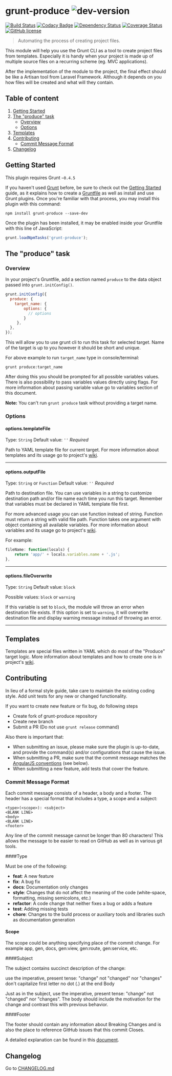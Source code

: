 # grunt-produce ![dev-version](https://img.shields.io/badge/version-beta%202-orange.svg?style=flat)
 [![Build Status](https://travis-ci.org/mkatanski/grunt-produce.svg)](https://travis-ci.org/mkatanski/grunt-produce) [![Codacy Badge](https://www.codacy.com/project/badge/32070d6b49da413bb52956347320baca)](https://www.codacy.com/public/mkatanski/grunt-produce) [![Dependency Status](https://gemnasium.com/mkatanski/grunt-produce.svg)](https://gemnasium.com/mkatanski/grunt-produce) [![Coverage Status](https://coveralls.io/repos/mkatanski/grunt-produce/badge.svg)](https://coveralls.io/r/mkatanski/grunt-produce) [![GitHub license](https://img.shields.io/badge/license-MIT-blue.svg?style=flat)](https://raw.githubusercontent.com/mkatanski/grunt-produce/master/LICENSE-MIT)

> Automating the process of creating project files.

This module will help you use the Grunt CLI as a tool to create project files from templates. Especially it is handy when your project is made up of multiple source files on a recurring scheme (eg. MVC applications).

After the implementation of the module to the project, the final effect should be like a Artisan tool from Laravel Framework. Although it depends on you how files will be created and what will they contain.

## Table of content

1. [Getting Started](#GettingStarted)
2. [The "produce" task](#Task)
	- [Overview](#Overview)
	- [Options](#Options)
3. [Templates](#Templates)
4. [Contributing](#Contributing)
	- [Commit Message Format](#MessageFormat) 
5. [Changelog](#Changelog)

## <a name="GettingStarted"></a> Getting Started
This plugin requires Grunt `~0.4.5`

If you haven't used [Grunt](http://gruntjs.com/) before, be sure to check out the [Getting Started](http://gruntjs.com/getting-started) guide, as it explains how to create a [Gruntfile](http://gruntjs.com/sample-gruntfile) as well as install and use Grunt plugins. Once you're familiar with that process, you may install this plugin with this command:

```shell
npm install grunt-produce --save-dev
```

Once the plugin has been installed, it may be enabled inside your Gruntfile with this line of JavaScript:

```js
grunt.loadNpmTasks('grunt-produce');
```

## <a name="Task"></a> The "produce" task

### <a name="Overview"></a> Overview
In your project's Gruntfile, add a section named `produce` to the data object passed into `grunt.initConfig()`.

```js
grunt.initConfig({
  produce: {
    target_name: {
        options: {
          // options
        }
     },
  },
});
```

This will allow you to use grunt cli to run this task for selected target. Name of the target is up to you however it should be short and unique.

For above example to run `target_name` type in console/terminal:

```shell
grunt produce:target_name
```

After doing this you should be prompted for all possible variables values. There is also possibility to pass variables values directly using flags. For more information about passing variable value go to variables section of this document.

**Note:** You can't run `grunt produce` task without providing a target name.

### <a name="Options"></a> Options

#### options.templateFile
Type: `String`
Default value: `''`
*Required*

Path to YAML template file for current target. For more information about templates and its usage go to project's [wiki](https://github.com/mkatanski/grunt-produce/wiki).

----------

#### options.outputFile
Type: `String` or `Function`
Default value: `''`
*Required*

Path to destination file. You can use variables in a string to customize destination path and/or file name each time you run this target. Remember that variables must be declared in YAML template file first.

For more advanced usage you can use function instead of string. Function must return a string with valid file path. Function takes one argument with object containing all available variables. For more information about variables and its usage go to project's [wiki](https://github.com/mkatanski/grunt-produce/wiki).

For example:
```js
fileName: function(locals) {
	return 'app/' + locals.variables.name + '.js';
},

```

----------

#### options.fileOverwrite
Type: `String`
Default value: `block`

Possible values: `block` or `warning`

If this variable is set to `block`, the module will throw an error when destination file exists. If this option is set to `warning`, it will overwrite destination file and display warning message instead of throwing an error.


----------


## <a name="Templates"></a> Templates

Templates are special files written in YAML which do most of the "Produce" target logic. More information about templates and how to create one is in project's [wiki](https://github.com/mkatanski/grunt-produce/wiki).




## <a name="Contributing"></a> Contributing
In lieu of a formal style guide, take care to maintain the existing coding style. Add unit tests for any new or changed functionality.

If you want to create new feature or fix bug, do following steps

- Create fork of grunt-produce repository
- Create new branch
- Submit a PR (Do not use `grunt release` command)

Also there is important that:

- When submitting an issue, please make sure the plugin is up-to-date, and provide the command(s) and/or configurations that cause the issue.
- When submitting a PR, make sure that the commit message matches the [AngularJS conventions](https://docs.google.com/document/d/1QrDFcIiPjSLDn3EL15IJygNPiHORgU1_OOAqWjiDU5Y) (see below).
- When submitting a new feature, add tests that cover the feature.

### <a name="MessageFormat"></a> Commit Message Format

Each commit message consists of a header, a body and a footer. The header has a special format that includes a type, a scope and a subject:
```
<type>(<scope>): <subject>
<BLANK LINE>
<body>
<BLANK LINE>
<footer>
```
Any line of the commit message cannot be longer than 80 characters! This allows the message to be easier to read on GitHub as well as in various git tools.

####Type

Must be one of the following:

- **feat**: A new feature
- **fix**: A bug fix
- **docs**: Documentation only changes
- **style**: Changes that do not affect the meaning of the code (white-space, formatting, missing semicolons, etc.)
- **refactor**: A code change that neither fixes a bug or adds a feature
- **test**: Adding missing tests
- **chore**: Changes to the build process or auxiliary tools and libraries such as documentation generation

#### Scope

The scope could be anything specifying place of the commit change. For example app, gen, docs, gen:view, gen:route, gen:service, etc.

####Subject

The subject contains succinct description of the change:

use the imperative, present tense: "change" not "changed" nor "changes"
don't capitalize first letter
no dot (.) at the end
Body

Just as in the subject, use the imperative, present tense: "change" not "changed" nor "changes". The body should include the motivation for the change and contrast this with previous behavior.

####Footer

The footer should contain any information about Breaking Changes and is also the place to reference GitHub issues that this commit Closes.

A detailed explanation can be found in this [document](https://docs.google.com/document/d/1QrDFcIiPjSLDn3EL15IJygNPiHORgU1_OOAqWjiDU5Y/edit).

## <a name="Changelog"></a> Changelog
Go to [CHANGELOG.md](CHANGELOG.md)
